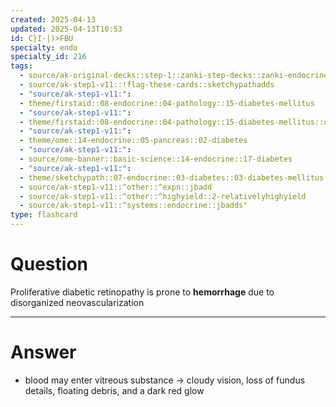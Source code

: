 ```yaml
---
created: 2025-04-13
updated: 2025-04-13T10:53
id: C}I-|)>FBU
specialty: endo
specialty_id: 216
tags:
  - source/ak-original-decks::step-1::zanki-step-decks::zanki-endocrine::endocrine-pathology
  - source/ak-step1-v11::!flag-these-cards::sketchypathadds
  - "source/ak-step1-v11:": 
  - theme/firstaid::08-endocrine::04-pathology::15-diabetes-mellitus
  - "source/ak-step1-v11:": 
  - theme/firstaid::08-endocrine::04-pathology::15-diabetes-mellitus::complications::osmotic-damage::retinopathy
  - "source/ak-step1-v11:": 
  - theme/ome::14-endocrine::05-pancreas::02-diabetes
  - "source/ak-step1-v11:": 
  - source/ome-banner::basic-science::14-endocrine::17-diabetes
  - "source/ak-step1-v11:": 
  - theme/sketchypath::07-endocrine::03-diabetes::03-diabetes-mellitus:-chronic-complications
  - source/ak-step1-v11::^other::^expn::jbadd
  - source/ak-step1-v11::^other::^highyield::2-relativelyhighyield
  - source/ak-step1-v11::^systems::endocrine::jbadds"
type: flashcard
---
```


# Question
Proliferative diabetic retinopathy is prone to **hemorrhage** due to disorganized neovascularization

---

# Answer
* blood may enter vitreous substance → cloudy vision, loss of fundus details, floating debris, and a dark red glow